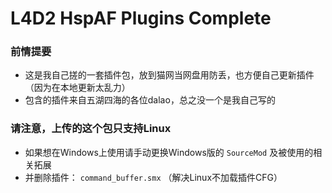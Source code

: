 # L4D2 HspAF Plugins Complete

### 前情提要
* 这是我自己搓的一套插件包，放到猫网当网盘用防丢，也方便自己更新插件（因为在本地更新太乱力）
* 包含的插件来自五湖四海的各位dalao，总之没一个是我自己写的

### 请注意，上传的这个包只支持Linux
* 如果想在Windows上使用请手动更换Windows版的 `SourceMod` 及被使用的相关拓展
* 并删除插件： `command_buffer.smx` （解决Linux不加载插件CFG）
